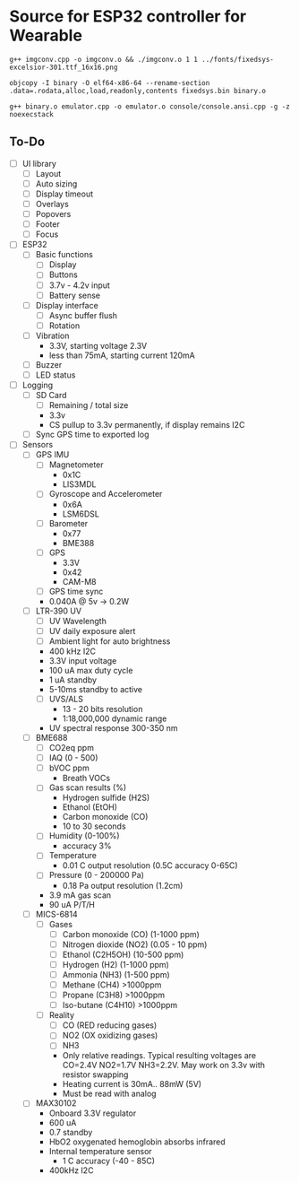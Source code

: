 # Source for ESP32 controller for Wearable

`g++ imgconv.cpp -o imgconv.o && ./imgconv.o 1 1 ../fonts/fixedsys-excelsior-301.ttf_16x16.png`

`objcopy -I binary -O elf64-x86-64 --rename-section .data=.rodata,alloc,load,readonly,contents fixedsys.bin binary.o`

`g++ binary.o emulator.cpp -o emulator.o console/console.ansi.cpp -g -z noexecstack`

## To-Do

- [ ] UI library
    - [ ] Layout
    - [ ] Auto sizing
    - [ ] Display timeout
    - [ ] Overlays
    - [ ] Popovers
    - [ ] Footer
    - [ ] Focus
- [ ] ESP32
    - [ ] Basic functions
        - [ ] Display
        - [ ] Buttons
        - [ ] 3.7v \- 4.2v input
        - [ ] Battery sense
    - [ ] Display interface
        - [ ] Async buffer flush
        - [ ] Rotation
    - [ ] Vibration
        - 3.3V, starting voltage 2.3V
        - less than 75mA, starting current 120mA
    - [ ] Buzzer
    - [ ] LED status
- [ ] Logging
    - [ ] SD Card
        - [ ] Remaining / total size
        - 3.3v
        - CS pullup to 3.3v permanently, if display remains I2C
    - [ ] Sync GPS time to exported log
- [ ] Sensors
    - [ ] GPS IMU
        - [ ] Magnetometer
            - 0x1C
            - LIS3MDL
        - [ ] Gyroscope and Accelerometer
            - 0x6A
            - LSM6DSL
        - [ ] Barometer
            - 0x77
            - BME388
        - [ ] GPS
            - 3.3V
            - 0x42
            - CAM-M8
        - [ ] GPS time sync
        - 0.040A @ 5v -> 0.2W
    - [ ] LTR-390 UV
        - [ ] UV Wavelength
        - [ ] UV daily exposure alert
        - [ ] Ambient light for auto brightness
        - 400 kHz I2C
        - 3.3V input voltage
        - 100 uA max duty cycle
        - 1 uA standby
        - 5-10ms standby to active
        - [ ] UVS/ALS
            - 13 - 20 bits resolution
            - 1:18,000,000 dynamic range
        - UV spectral response 300-350 nm
    - [ ] BME688
        - [ ] CO2eq ppm
        - [ ] IAQ (0 - 500)
        - [ ] bVOC ppm
            - Breath VOCs
        - [ ] Gas scan results (%)
            - Hydrogen sulfide (H2S)
            - Ethanol (EtOH)
            - Carbon monoxide (CO)
            - 10 to 30 seconds
        - [ ] Humidity (0-100%)
            - accuracy 3%
        - [ ] Temperature
            - 0.01 C output resolution (0.5C accuracy 0-65C)
        - [ ] Pressure (0 - 200000 Pa)
            - 0.18 Pa output resolution (1.2cm)
        - 3.9 mA gas scan
        - 90 uA P/T/H
    - [ ] MICS-6814
        - [ ] Gases
            - [ ] Carbon monoxide (CO) (1-1000 ppm)
            - [ ] Nitrogen dioxide (NO2) (0.05 - 10 ppm)
            - [ ] Ethanol (C2H5OH) (10-500 ppm)
            - [ ] Hydrogen (H2) (1-1000 ppm)
            - [ ] Ammonia (NH3) (1-500 ppm)
            - [ ] Methane (CH4) >1000ppm
            - [ ] Propane (C3H8) >1000ppm
            - [ ] Iso-butane (C4H10) >1000ppm
        - [ ] Reality
            - [ ] CO (RED reducing gases)
            - [ ] NO2 (OX oxidizing gases)
            - [ ] NH3
            - Only relative readings. Typical resulting voltages are CO=2.4V NO2=1.7V NH3=2.2V. May work on 3.3v with resistor swapping
            - Heating current is 30mA.. 88mW (5V)
            - Must be read with analog
    - [ ] MAX30102
        - Onboard 3.3V regulator
        - 600 uA
        - 0.7 standby
        - HbO2 oxygenated hemoglobin absorbs infrared
        - Internal temperature sensor
            - 1 C accuracy (-40 - 85C)
        - 400kHz I2C